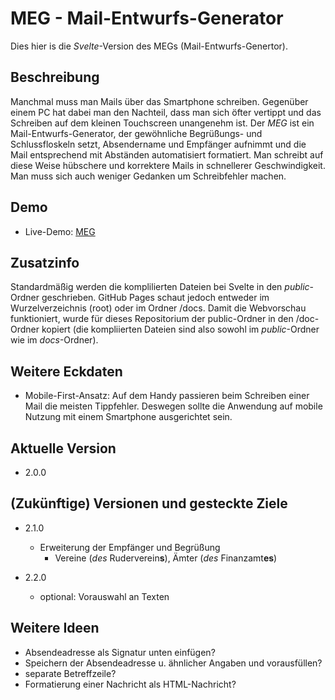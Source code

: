 # MEG - Mail-Entwurfs-Generator

Dies hier is die *Svelte*-Version des MEGs (Mail-Entwurfs-Genertor).

## Beschreibung

Manchmal muss man Mails über das Smartphone schreiben.
Gegenüber einem PC hat dabei man den Nachteil, dass man sich öfter
vertippt und das Schreiben auf dem kleinen Touchscreen
unangenehm ist.
Der *MEG* ist ein Mail-Entwurfs-Generator, der 
gewöhnliche Begrüßungs- und Schlussfloskeln setzt, Absendername und Empfänger aufnimmt und die
Mail entsprechend mit Abständen automatisiert formatiert.
Man schreibt auf diese Weise hübschere und korrektere Mails
in schnellerer Geschwindigkeit. Man muss sich auch weniger
Gedanken um Schreibfehler machen.

## Demo
* Live-Demo: [MEG](https://moritzott.github.io/meg-svelte/)

## Zusatzinfo
Standardmäßig werden die komplilierten Dateien bei Svelte in
den *public*-Ordner geschrieben. GitHub Pages schaut jedoch entweder
im Wurzelverzeichnis (root) oder im Ordner /docs. Damit die Webvorschau
funktioniert, wurde für dieses Repositorium der public-Ordner in den 
/doc-Ordner kopiert (die kompliierten Dateien sind also sowohl im
*public*-Ordner wie im *docs*-Ordner).

## Weitere Eckdaten
* Mobile-First-Ansatz: Auf dem Handy passieren beim
Schreiben einer Mail die meisten Tippfehler.
Deswegen sollte die Anwendung auf mobile Nutzung 
mit einem Smartphone
ausgerichtet sein.

## Aktuelle Version
* 2.0.0

## (Zukünftige) Versionen und gesteckte Ziele


* 2.1.0
	* Erweiterung der Empfänger und Begrüßung
		* Vereine (*des* Ruderverein**s**), Ämter (*des*
		Finanzamt**es**)
		
* 2.2.0
	* optional: Vorauswahl an Texten

## Weitere Ideen
* Absendeadresse als Signatur unten einfügen?
* Speichern der Absendeadresse u. ähnlicher Angaben und vorausfüllen?
* separate Betreffzeile?
* Formatierung einer Nachricht als HTML-Nachricht?
